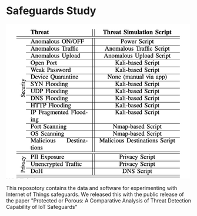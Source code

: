 # Safeguards Study

<img src="https://github.com/IoTrim/safeguards-study/blob/main/table.png" width="500"/>

This reposotory contains the data and software for experimenting with Internet of Things safeguards. 
We released this with the public release of the paper "Protected or Porous: A Comparative Analysis of Threat Detection Capability of IoT Safeguards"

